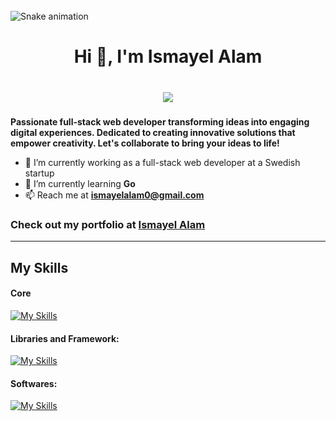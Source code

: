 <br clear="both">

<img src="https://raw.githubusercontent.com/maurodesouza/profile-readme-generator/refs/heads/main/public/assets/snake.svg" alt="Snake animation" />

###

<h1 align="center">Hi 👋, I'm Ismayel Alam</h1>

###

<br clear="both">

<div align="center">
  <img src="https://visitor-badge.laobi.icu/badge?page_id=ismayelalam.ismayelalam&"  />
</div>

###

**Passionate full-stack web developer transforming ideas into engaging digital experiences. Dedicated to creating innovative solutions that empower creativity. Let's collaborate to bring your ideas to life!**

- 🔭 I’m currently working as a full-stack web developer at a Swedish startup
- 🌱 I’m currently learning **Go**
- 📫 Reach me at **ismayelalam0@gmail.com**

### Check out my portfolio at [ Ismayel Alam](http://ismayelalam.com)

---

## My Skills

#### Core

[![My Skills](https://skillicons.dev/icons?i=js,ts,go,html,css,mongodb,postgres,linux)](https://github.com/IsmayelAlam)

#### Libraries and Framework:

[![My Skills](https://skillicons.dev/icons?i=next,react,svelte,nodejs,expressjs,threejs,sass,tailwind)](https://github.com/IsmayelAlam)

#### Softwares:

[![My Skills](https://skillicons.dev/icons?i=figma,git,docker,blender,vscode,supabase,firebase,arch)](https://github.com/IsmayelAlam)




<!--     <img src="https://github-readme-stats.vercel.app/api/top-langs/?username=ismayelalam&theme=nightowl&show_icons=true&hide_border=false&layout=compact" style="width: 350px"/> -->
<!--     <img src="https://streak-stats.demolab.com/?user=ismayelalam&theme=nightowl&hide_border=false" style="width: 490px"/> -->

